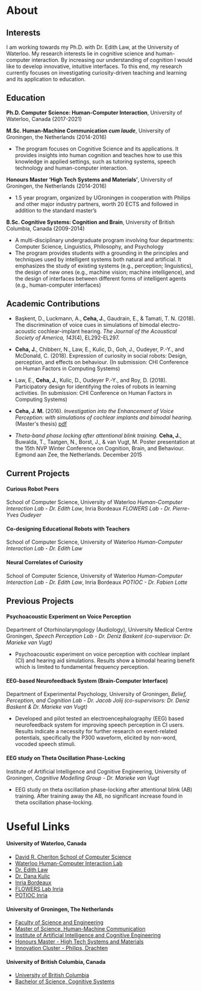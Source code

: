 # About
## Interests
I am working towards my Ph.D. with Dr. Edith Law, at the University of Waterloo. My research interests lie in cognitive science and human-computer interaction. By increasing our understanding of cognition I would like to develop innovative, intuitive interfaces. To this end, my research currently focuses on investigating curiosity-driven teaching and learning and its application to education.

## Education
**Ph.D. Computer Science: Human-Computer Interaction**, University of Waterloo, Canada (2017-2021)


**M.Sc. Human-Machine Communication _cum laude_**, University of Groningen, the Netherlands (2014-2016)
- The program focuses on Cognitive Science and its applications. It provides insights into human cognition and teaches how to use this knowledge in applied settings, such as tutoring systems, speech technology and human-computer interaction.

**Honours Master ‘High Tech Systems and Materials’**, University of Groningen, the Netherlands (2014-2016)
- 1.5 year program, organized by UGroningen in cooperation with Philips and other major industry partners, worth 20 ECTS and followed in addition to the standard master’s 

**B.Sc. Cognitive Systems: Cognition and Brain**, University of British Columbia, Canada (2009-2014)
- A multi-disciplinary undergraduate program involving four departments: Computer Science, Linguistics, Philosophy, and Psychology
- The program provides students with a grounding in the principles and techniques used by intelligent systems both natural and artificial.  It emphasizes the study of existing systems (e.g., perception; linguistics), the design of new ones (e.g., machine vision; machine intelligence), and the design of interfaces between different forms of intelligent agents (e.g., human-computer interfaces)


## Academic Contributions
- Başkent, D., Luckmann, A., **Ceha, J.**, Gaudrain, E., & Tamati, T. N. (2018). The discrimination of voice cues in simulations of bimodal electro-acoustic cochlear-implant hearing. _The Journal of the Acoustical Society of America, 143_(4), EL292-EL297.

- **Ceha, J.**, Chibberr, N., Law, E., Kulic, D., Goh, J., Oudeyer, P.-Y., and McDonald, C. (2018). Expression of curiosity in social robots: Design, perception, and effects on behaviour. (In submission: CHI Conference on Human Factors in Computing Systems)

- Law, E., **Ceha, J.**, Kulic, D., Oudeyer P.-Y., and Roy, D. (2018). Participatory design for identifying the roles of robots in learning activities. (In submission: CHI Conference on Human Factors in Computing Systems)

- **Ceha, J. M.** (2016). _Investigation into the Enhancement of Voice Perception: with simulations of cochlear implants and bimodal hearing._ (Master's thesis) [pdf](https://jceha.github.io/NewRepo/J.M.Ceha_MasterThesis2016.pdf)

- _Theta-band phase locking after attentional blink training._ **Ceha, J.**, Buwalda, T., Taatgen, N., Borst, J., & van Vugt, M. Poster presentation at the 15th NVP Winter Conference on Cognition, Brain, and Behaviour. Egmond aan Zee, the Netherlands. December 2015

## Current Projects
#### Curious Robot Peers
School of Computer Science, University of Waterloo _Human-Computer Interaction Lab - Dr. Edith Law_, Inria Bordeaux _FLOWERS Lab - Dr. Pierre-Yves Oudeyer_


#### Co-designing Educational Robots with Teachers
School of Computer Science, University of Waterloo _Human-Computer Interaction Lab - Dr. Edith Law_


#### Neural Correlates of Curiosity
School of Computer Science, University of Waterloo _Human-Computer Interaction Lab - Dr. Edith Law_, Inria Bordeaux _POTIOC - Dr. Fabien Lotte_

## Previous Projects
#### Psychoacoustic Experiment on Voice Perception
Department of Otorhinolaryngology (Audiology), University Medical Centre Groningen,
_Speech Perception Lab - Dr. Deniz Baskent (co-supervisor: Dr. Marieke van Vugt)_ 
- Psychoacoustic experiment on voice perception with cochlear implant (CI) and hearing aid simulations. Results show a bimodal hearing benefit which is limited to fundamental frequency perception.

#### EEG-based Neurofeedback System (Brain-Computer Interface)
Department of Experimental Psychology, University of Groningen,
_Belief, Perception, and Cognition Lab - Dr. Jacob Jolij (co-supervisors: Dr. Deniz Baskent & Dr. Marieke van Vugt)_ 
- Developed and pilot tested an electroencephalography (EEG) based neurofeedback system for improving speech perception in CI users. Results indicate a necessity for further research on event-related potentials, specifically the P300 waveform, elicited by non-word, vocoded speech stimuli.

#### EEG study on Theta Oscillation Phase-Locking
Institute of Artificial Intelligence and Cognitive Engineering, University of Groningen,
_Cognitive Modelling Group - Dr. Marieke van Vugt_ 
- EEG study on theta oscillation phase-locking after attentional blink (AB) training. After training away the AB, no significant increase found in theta oscillation phase-locking.

# Useful Links
#### University of Waterloo, Canada
- [David R. Cheriton School of Computer Science](https://cs.uwaterloo.ca/)
- [Waterloo Human-Computer Interaction Lab](http://hci.uwaterloo.ca/)
- [Dr. Edith Law](http://edithlaw.ca/)
- [Dr. Dana Kulic](https://ece.uwaterloo.ca/~dkulic/)
- [Inria Bordeaux](https://www.inria.fr/en/centre/bordeaux)
- [FLOWERS Lab Inria](https://flowers.inria.fr/)
- [POTIOC Inria](https://team.inria.fr/potioc/)

#### University of Groningen, The Netherlands
- [Faculty of Science and Engineering](http://www.rug.nl/fse/)
- [Master of Science, Human-Machine Communication](http://www.rug.nl/masters/human-machine-communication/)
- [Institute of Artificial Intelligence and Cognitive Engineering](http://www.rug.nl/research/alice/)
- [Honours Master - High Tech Systems and Materials](http://www.rug.nl/education/honours-college/htsm-masterprogramme/)
- [Innovation Cluster - Philips, Drachten](https://en.icdrachten.nl/companies/philips)

#### University of British Columbia, Canada
- [University of British Columbia](https://www.ubc.ca/)
- [Bachelor of Science, Cognitive Systems](http://cogsys.ubc.ca/)
